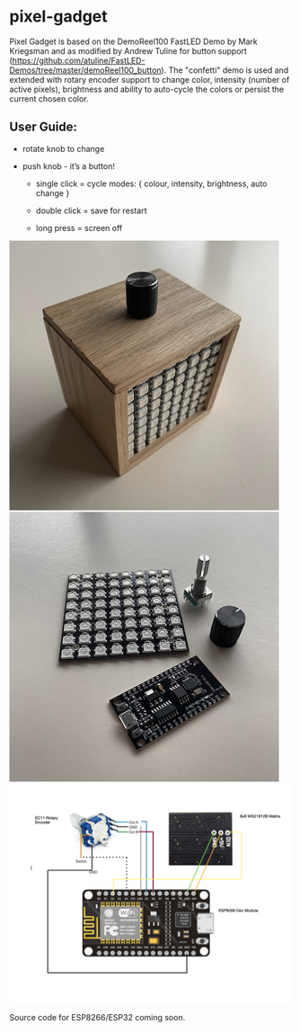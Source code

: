 # pixel-gadget
Pixel Gadget is based on the DemoReel100 FastLED Demo by Mark Kriegsman and as modified by Andrew Tuline for button support (https://github.com/atuline/FastLED-Demos/tree/master/demoReel100_button).  The "confetti" demo is used and extended with rotary encoder support to change color, intensity (number of active pixels), brightness and ability to auto-cycle the colors or persist the current chosen color.

## User Guide:
- rotate knob to change
- push knob - it’s a button!

    - single click = cycle modes:
  { colour, intensity, 
    brightness, auto change }

    - double click = save for restart
    - long press = screen off


![pixel-gadget oak box](https://github.com/bradrblack/pixel-gadget/blob/main/pixel-gadget.png)![pixel-gadget parts](https://github.com/bradrblack/pixel-gadget/blob/main/pg-parts.png)
![pixel-gadget diagram](https://github.com/bradrblack/pixel-gadget/blob/main/pixel-gadget-diagram.png)

Source code for ESP8266/ESP32 coming soon.
